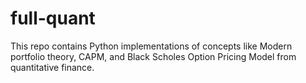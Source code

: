 # full-quant
This repo contains Python implementations of concepts like Modern portfolio theory, CAPM, and Black Scholes Option Pricing Model from quantitative finance.
